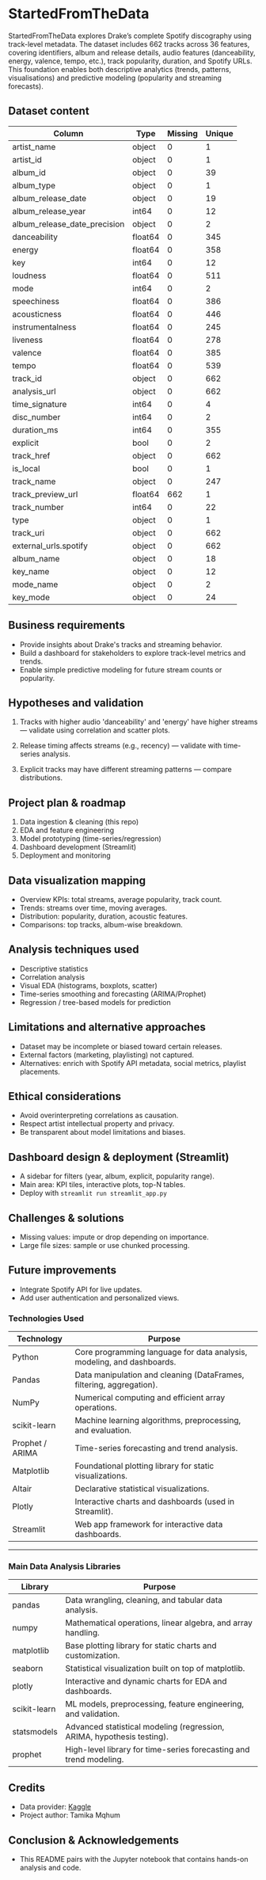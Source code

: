 # StartedFromTheData 
StartedFromTheData explores Drake’s complete Spotify discography using track-level metadata. The dataset includes 662 tracks across 36 features, covering identifiers, album and release details, audio features (danceability, energy, valence, tempo, etc.), track popularity, duration, and Spotify URLs. This foundation enables both descriptive analytics (trends, patterns, visualisations) and predictive modeling (popularity and streaming forecasts).

## Dataset content


| Column                  | Type     | Missing | Unique |
|--------------------------|----------|---------|--------|
| artist_name              | object   | 0       | 1      |
| artist_id                | object   | 0       | 1      |
| album_id                 | object   | 0       | 39     |
| album_type               | object   | 0       | 1      |
| album_release_date       | object   | 0       | 19     |
| album_release_year       | int64    | 0       | 12     |
| album_release_date_precision | object | 0      | 2      |
| danceability             | float64  | 0       | 345    |
| energy                   | float64  | 0       | 358    |
| key                      | int64    | 0       | 12     |
| loudness                 | float64  | 0       | 511    |
| mode                     | int64    | 0       | 2      |
| speechiness              | float64  | 0       | 386    |
| acousticness             | float64  | 0       | 446    |
| instrumentalness         | float64  | 0       | 245    |
| liveness                 | float64  | 0       | 278    |
| valence                  | float64  | 0       | 385    |
| tempo                    | float64  | 0       | 539    |
| track_id                 | object   | 0       | 662    |
| analysis_url             | object   | 0       | 662    |
| time_signature           | int64    | 0       | 4      |
| disc_number              | int64    | 0       | 2      |
| duration_ms              | int64    | 0       | 355    |
| explicit                 | bool     | 0       | 2      |
| track_href               | object   | 0       | 662    |
| is_local                 | bool     | 0       | 1      |
| track_name               | object   | 0       | 247    |
| track_preview_url        | float64  | 662     | 1      |
| track_number             | int64    | 0       | 22     |
| type                     | object   | 0       | 1      |
| track_uri                | object   | 0       | 662    |
| external_urls.spotify    | object   | 0       | 662    |
| album_name               | object   | 0       | 18     |
| key_name                 | object   | 0       | 12     |
| mode_name                | object   | 0       | 2      |
| key_mode                 | object   | 0       | 24     |


## Business requirements

- Provide insights about Drake's tracks and streaming behavior.
- Build a dashboard for stakeholders to explore track-level metrics and trends.
- Enable simple predictive modeling for future stream counts or popularity.


## Hypotheses and validation

1. Tracks with higher audio 'danceability' and 'energy' have higher streams — validate using correlation and scatter plots.

2. Release timing affects streams (e.g., recency) — validate with time-series analysis.

3. Explicit tracks may have different streaming patterns — compare distributions.


## Project plan & roadmap

1. Data ingestion & cleaning (this repo)
2. EDA and feature engineering
3. Model prototyping (time-series/regression)
4. Dashboard development (Streamlit)
5. Deployment and monitoring


## Data visualization mapping

- Overview KPIs: total streams, average popularity, track count.
- Trends: streams over time, moving averages.
- Distribution: popularity, duration, acoustic features.
- Comparisons: top tracks, album-wise breakdown.


## Analysis techniques used

- Descriptive statistics
- Correlation analysis
- Visual EDA (histograms, boxplots, scatter)
- Time-series smoothing and forecasting (ARIMA/Prophet)
- Regression / tree-based models for prediction


## Limitations and alternative approaches

- Dataset may be incomplete or biased toward certain releases.
- External factors (marketing, playlisting) not captured.
- Alternatives: enrich with Spotify API metadata, social metrics, playlist placements.


## Ethical considerations

- Avoid overinterpreting correlations as causation.
- Respect artist intellectual property and privacy.
- Be transparent about model limitations and biases.


## Dashboard design & deployment (Streamlit)

- A sidebar for filters (year, album, explicit, popularity range).
- Main area: KPI tiles, interactive plots, top-N tables.
- Deploy with `streamlit run streamlit_app.py` 


## Challenges & solutions

- Missing values: impute or drop depending on importance.
- Large file sizes: sample or use chunked processing.


## Future improvements

- Integrate Spotify API for live updates.
- Add user authentication and personalized views.


### Technologies Used

| Technology      | Purpose                                                                 |
|-----------------|-------------------------------------------------------------------------|
| Python          | Core programming language for data analysis, modeling, and dashboards.  |
| Pandas          | Data manipulation and cleaning (DataFrames, filtering, aggregation).    |
| NumPy           | Numerical computing and efficient array operations.                     |
| scikit-learn    | Machine learning algorithms, preprocessing, and evaluation.             |
| Prophet / ARIMA | Time-series forecasting and trend analysis.                             |
| Matplotlib      | Foundational plotting library for static visualizations.                |
| Altair          | Declarative statistical visualizations.                                 |
| Plotly          | Interactive charts and dashboards (used in Streamlit).                  |
| Streamlit       | Web app framework for interactive data dashboards.                      |

---

### Main Data Analysis Libraries

| Library        | Purpose                                                                 |
|----------------|-------------------------------------------------------------------------|
| pandas         | Data wrangling, cleaning, and tabular data analysis.                    |
| numpy          | Mathematical operations, linear algebra, and array handling.            |
| matplotlib     | Base plotting library for static charts and customization.              |
| seaborn        | Statistical visualization built on top of matplotlib.                   |
| plotly         | Interactive and dynamic charts for EDA and dashboards.                  |
| scikit-learn   | ML models, preprocessing, feature engineering, and validation.          |
| statsmodels    | Advanced statistical modeling (regression, ARIMA, hypothesis testing).  |
| prophet        | High-level library for time-series forecasting and trend modeling.      |


## Credits

- Data provider: [Kaggle](https://www.kaggle.com/datasets/arthurboari/drake-spotify-data?resource=download)
- Project author: Tamika Mqhum 


## Conclusion & Acknowledgements

- This README pairs with the Jupyter notebook that contains hands-on analysis and code.
